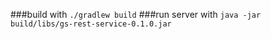 ###build with 
```./gradlew build```
###run server with 
```java -jar build/libs/gs-rest-service-0.1.0.jar```
